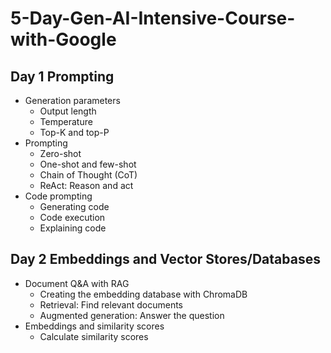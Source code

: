 # 5-Day-Gen-AI-Intensive-Course-with-Google

## Day 1 Prompting

- Generation parameters
  - Output length
  - Temperature
  - Top-K and top-P
- Prompting
  - Zero-shot
  - One-shot and few-shot
  - Chain of Thought (CoT)
  - ReAct: Reason and act
- Code prompting
  - Generating code
  - Code execution
  - Explaining code
 
## Day 2 Embeddings and Vector Stores/Databases

- Document Q&A with RAG
  - Creating the embedding database with ChromaDB
  - Retrieval: Find relevant documents
  - Augmented generation: Answer the question
- Embeddings and similarity scores
  - Calculate similarity scores
